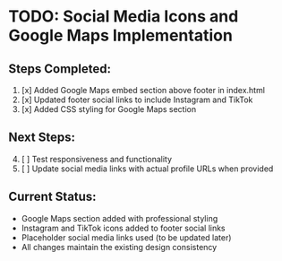 # TODO: Social Media Icons and Google Maps Implementation

## Steps Completed:
1. [x] Added Google Maps embed section above footer in index.html
2. [x] Updated footer social links to include Instagram and TikTok
3. [x] Added CSS styling for Google Maps section

## Next Steps:
4. [ ] Test responsiveness and functionality
5. [ ] Update social media links with actual profile URLs when provided

## Current Status:
- Google Maps section added with professional styling
- Instagram and TikTok icons added to footer social links
- Placeholder social media links used (to be updated later)
- All changes maintain the existing design consistency
